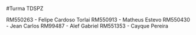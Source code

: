 #Turma TDSPZ

RM550263 - Felipe Cardoso Torlai
RM550913 - Matheus Estevo
RM550430 - Jean Carlos
RM99487 - Alef Gabriel
RM551353 - Cayque Pereira